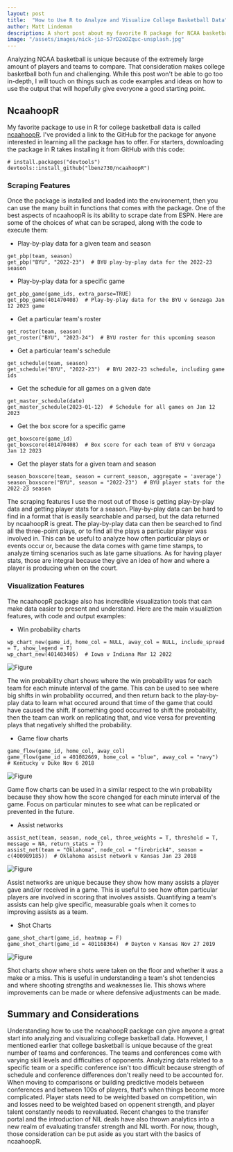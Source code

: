 ```yaml
---
layout: post
title:  "How to Use R to Analyze and Visualize College Basketball Data"
author: Matt Lindeman
description: A short post about my favorite R package for NCAA basketball and things to remember when analyzing NCAA basketball
image: "/assets/images/nick-jio-57rD2oDZquc-unsplash.jpg"
---
```


Analyzing NCAA basketball is unique because of the extremely large amount of players and teams to compare. That consideration makes college basketball both fun and challenging. While this post won't be able to go too in-depth, I will touch on things such as code examples and ideas on how to use the output that will hopefully give everyone a good starting point.

## NcaahoopR

My favorite package to use in R for college basketball data is called [ncaahoopR](https://github.com/lbenz730/ncaahoopR). I've provided a link to the GitHub for the package for anyone interested in learning all the package has to offer. For starters, downloading the package in R takes installing it from GitHub with this code:

```
# install.packages("devtools")
devtools::install_github("lbenz730/ncaahoopR")
```

### Scraping Features

Once the package is installed and loaded into the environement, then you can use the many built in functions that comes with the package. One of the best aspects of ncaahoopR is its ability to scrape date from ESPN. Here are some of the choices of what can be scraped, along with the code to execute them:

* Play-by-play data for a given team and season

```
get_pbp(team, season)
get_pbp("BYU", "2022-23")  # BYU play-by-play data for the 2022-23 season
```

* Play-by-play data for a specific game

```
get_pbp_game(game_ids, extra_parse=TRUE)
get_pbp_game(401470408)  # Play-by-play data for the BYU v Gonzaga Jan 12 2023 game
```

* Get a particular team's roster

```
get_roster(team, season)
get_roster("BYU", "2023-24")  # BYU roster for this upcoming season
```

* Get a particular team's schedule

```
get_schedule(team, season)
get_schedule("BYU", "2022-23")  # BYU 2022-23 schedule, including game ids
```

* Get the schedule for all games on a given date

```
get_master_schedule(date)
get_master_schedule(2023-01-12)  # Schedule for all games on Jan 12 2023
```

* Get the box score for a specific game

```
get_boxscore(game_id)
get_boxscore(401470408)  # Box score for each team of BYU v Gonzaga Jan 12 2023
```

* Get the player stats for a given team and season

```
season_boxscore(team, season = current_season, aggregate = 'average')
season_boxscore("BYU", season = "2022-23")  # BYU player stats for the 2022-23 season
```

The scraping features I use the most out of those is getting play-by-play data and getting player stats for a season. Play-by-play data can be hard to find in a format that is easily searchable and parsed, but the data returned by ncaahoopR is great. The play-by-play data can then be searched to find all the three-point plays, or to find all the plays a particular player was involved in. This can be useful to analyze how often particular plays or events occur or, because the data comes with game time stamps, to analyze timing scenarios such as late game situations. As for having player stats, those are integral because they give an idea of how and where a player is producing when on the court. 

### Visualization Features

The ncaahoopR package also has incredible visualization tools that can make data easier to present and understand. Here are the main visualiztion features, with code and output examples:

* Win probability charts

```
wp_chart_new(game_id, home_col = NULL, away_col = NULL, include_spread = T, show_legend = T)
wp_chart_new(401403405)  # Iowa v Indiana Mar 12 2022
```

![Figure](/assets/images/wp_chart_new.jpg)

The win probability chart shows where the win probability was for each team for each minute interval of the game. This can be used to see where big shifts in win probability occurred, and then return back to the play-by-play data to learn what occured around that time of the game that could have caused the shift. If something good occurred to shift the probability, then the team can work on replicating that, and vice versa for preventing plays that negatively shifted the probability. 

* Game flow charts

```
game_flow(game_id, home_col, away_col)
game_flow(game_id = 401082669, home_col = "blue", away_col = "navy")  # Kentucky v Duke Nov 6 2018
```

![Figure](/assets/images/game_flow.jpg)

Game flow charts can be used in a similar respect to the win probability because they show how the score changed for each minute interval of the game. Focus on particular minutes to see what can be replicated or prevented in the future.

* Assist networks

```
assist_net(team, season, node_col, three_weights = T, threshold = T, message = NA, return_stats = T)
assist_net(team = "Oklahoma", node_col = "firebrick4", season = c(400989185))  # Oklahoma assist network v Kansas Jan 23 2018
```

![Figure](/assets/images/oklahoma.jpg)

Assist networks are unique because they show how many assists a player gave and/or received in a game. This is useful to see how often particular players are involved in scoring that involves assists. Quantifying a team's assists can help give specific, measurable goals when it comes to improving assists as a team. 

* Shot Charts

```
game_shot_chart(game_id, heatmap = F)
game_shot_chart(game_id = 401168364)  # Dayton v Kansas Nov 27 2019
```

![Figure](/assets/images/shot_chart.jpg)

Shot charts show where shots were taken on the floor and whether it was a make or a miss. This is useful in understanding a team's shot tendencies and where shooting strengths and weaknesses lie. This shows where improvements can be made or where defensive adjustments can be made.

## Summary and Considerations

Understanding how to use the ncaahoopR package can give anyone a great start into analyzing and visualizing college basketball data. However, I mentioned earlier that college basketball is unique because of the great number of teams and conferences. The teams and conferences come with varying skill levels and difficulties of opponents. Analyzing data related to a specific team or a specific conference isn't too difficult because strength of schedule and conference differences don't really need to be accounted for. When moving to comparisons or building predictive models between conferences and between 100s of players, that's when things become more complicated. Player stats need to be weighted based on competition, win and losses need to be weighted based on oppenent strength, and player talent constantly needs to reevaluated. Recent changes to the transfer portal and the introduction of NIL deals have also thrown analytics into a new realm of evaluating transfer strength and NIL worth. For now, though, those consideration can be put aside as you start with the basics of ncaahoopR. 
